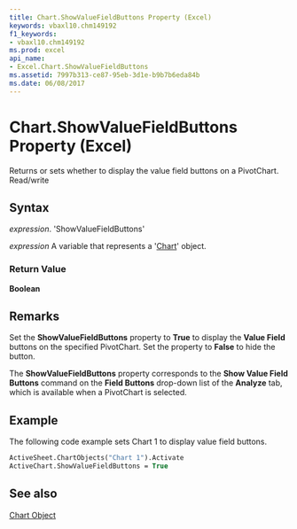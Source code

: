 ```yaml
---
title: Chart.ShowValueFieldButtons Property (Excel)
keywords: vbaxl10.chm149192
f1_keywords:
- vbaxl10.chm149192
ms.prod: excel
api_name:
- Excel.Chart.ShowValueFieldButtons
ms.assetid: 7997b313-ce87-95eb-3d1e-b9b7b6eda84b
ms.date: 06/08/2017
---
```



# Chart.ShowValueFieldButtons Property (Excel)

Returns or sets whether to display the value field buttons on a PivotChart. Read/write


## Syntax

 _expression_. 'ShowValueFieldButtons'

 _expression_ A variable that represents a '[Chart](Excel.Chart(object).md)' object.


### Return Value

 **Boolean**


## Remarks

Set the  **ShowValueFieldButtons** property to **True** to display the **Value Field** buttons on the specified PivotChart. Set the property to **False** to hide the button.

The  **ShowValueFieldButtons** property corresponds to the **Show Value Field Buttons** command on the **Field Buttons** drop-down list of the **Analyze** tab, which is available when a PivotChart is selected.


## Example

The following code example sets Chart 1 to display value field buttons.


```vb
ActiveSheet.ChartObjects("Chart 1").Activate 
ActiveChart.ShowValueFieldButtons = True
```


## See also


[Chart Object](Excel.Chart(object).md)

